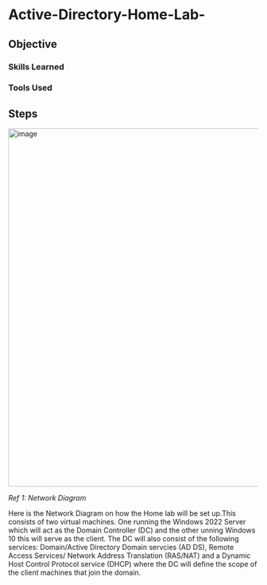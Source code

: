 # Active-Directory-Home-Lab-

## Objective



### Skills Learned



### Tools Used

## Steps
<img width="720" height="720" alt="image" src="https://github.com/user-attachments/assets/1c6e0827-4d6f-47a5-b1b4-495019655910" />

*Ref 1: Network Diagram*

Here is the Network Diagram on how the Home lab will be set up.This consists of two virtual machines. One running the Windows 2022 Server which will act as the Domain Controller (DC) and the other unning Windows 10 this will serve as the client. The DC will also consist of the following services: Domain/Active Directory Domain servcies (AD DS), Remote Access Services/ Network Address Translation (RAS/NAT) and a Dynamic Host Control Protocol service (DHCP) where the DC will define the scope of the client machines that join the domain.


